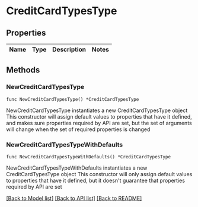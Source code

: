 # CreditCardTypesType

## Properties

Name | Type | Description | Notes
------------ | ------------- | ------------- | -------------

## Methods

### NewCreditCardTypesType

`func NewCreditCardTypesType() *CreditCardTypesType`

NewCreditCardTypesType instantiates a new CreditCardTypesType object
This constructor will assign default values to properties that have it defined,
and makes sure properties required by API are set, but the set of arguments
will change when the set of required properties is changed

### NewCreditCardTypesTypeWithDefaults

`func NewCreditCardTypesTypeWithDefaults() *CreditCardTypesType`

NewCreditCardTypesTypeWithDefaults instantiates a new CreditCardTypesType object
This constructor will only assign default values to properties that have it defined,
but it doesn't guarantee that properties required by API are set


[[Back to Model list]](../README.md#documentation-for-models) [[Back to API list]](../README.md#documentation-for-api-endpoints) [[Back to README]](../README.md)


